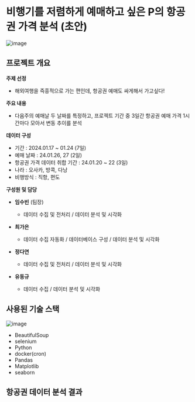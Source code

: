 # 비행기를 저렴하게 예매하고 싶은 P의 항공권 가격 분석 (초안)  
  
![image](https://github.com/addinedu-ros-4th/eda-repo-1/assets/137265648/eb2acce1-c894-4251-82f4-813751fb2805)
  
## 프로젝트 개요
  
**주제 선정**  
  
  - 해외여행을 즉흥적으로 가는 편인데, 항공권 예매도 싸게해서 가고싶다!  

**주요 내용**  

  - 다음주의 예매날 두 날짜를 특정하고, 프로젝트 기간 중 3일간 항공권 예매 가격 1시간마다 모아서 변동 추이를 분석

**데이터 구성**  
  
  - 기간 : 2024.01.17 ~ 01.24 (7일)
  - 예매 날짜 : 24.01.26, 27 (2일)
  - 항공권 가격 데이터 취합 기간 : 24.01.20 ~ 22 (3일)
  - 나라 : 오사카, 방콕, 다낭
  - 비행방식 : 직항, 편도
  
**구성원 및 담당**
  
  - **임수빈** (팀장)
   
     - 데이터 수집 및 전처리 / 데이터 분석 및 시각화
    
  - **최가은**

     - 데이터 수집 자동화 / 데이터베이스 구성 / 데이터 분석 및 시각화
   
  - **정다연**

     - 데이터 수집 및 전처리 / 데이터 분석 및 시각화
   
  - **유동규**

     - 데이터 수집 / 데이터 분석 및 시각화    


## 사용된 기술 스택  
  ![image](https://github.com/dyjung-dev/remote_project/assets/137265648/0902619b-7cdb-40a7-a918-09b06be7b626)
    
  - BeautifulSoup
  - selenium
  - Python
  - docker(cron)
  - Pandas
  - Matplotlib
  - seaborn

## 항공권 데이터 분석 결과  



